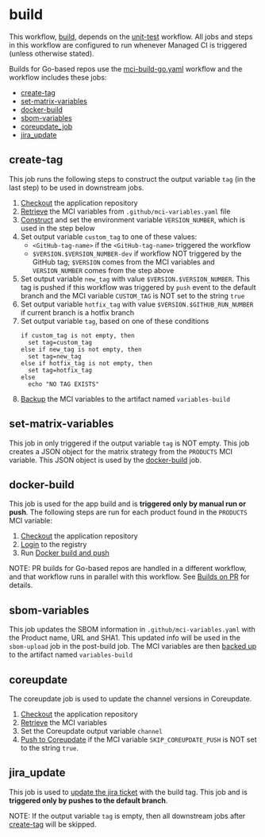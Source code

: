 # build
This workflow, [build](https://github.com/glcp/managed-ci-workflow/tree/v1.4.0/.github/workflows/mci-build.yaml),
depends on the [unit-test](../unit-test/README) workflow.
All jobs and steps in this workflow are configured to run whenever Managed CI is triggered
(unless otherwise stated).

Builds for Go-based repos use the [mci-build-go.yaml](https://github.com/glcp/managed-ci-workflow/tree/v1.4.0/.github/workflows/mci-build-go.yaml)
workflow and the workflow includes these jobs:

* [create-tag](#create-tag)
* [set-matrix-variables](#set-matrix-variables)
* [docker-build](#docker-build)
* [sbom-variables](#sbom-variables)
* [coreupdate_job](#coreupdate_job)
* [jira_update](#jira_update)


## create-tag
This job runs the following steps to construct the output variable `tag` (in the last step)
to be used in downstream jobs.
1. [Checkout](https://github.com/actions/checkout) the application repository
2. [Retrieve](https://github.com/glcp/mci-actions-variables-restore/tree/v2) the MCI variables
   from `.github/mci-variables.yaml` file
3. [Construct](https://github.com/glcp/mci-actions-version-number/tree/v1) and set the 
   environment variable `VERSION_NUMBER`, which is used in the step below
4. Set output variable `custom_tag` to one of these values:
   * `<GitHub-tag-name>` if the `<GitHub-tag-name>` triggered the workflow 
   * `$VERSION.$VERSION_NUMBER-dev` if workflow NOT triggered by the GitHub tag;
     `$VERSION` comes from the MCI variables and `VERSION_NUMBER` comes from the step above
5. Set output variable `new_tag` with value `$VERSION.$VERSION_NUMBER`.  This tag is pushed
   if this workflow was triggered by `push` event to the default branch and the MCI 
   variable `CUSTOM_TAG` is NOT set to the string `true`
6. Set output variable `hotfix_tag` with value `$VERSION.$GITHUB_RUN_NUMBER` if current branch
   is a hotfix branch
7. Set output variable `tag`, based on one of these conditions
   ```text
   if custom_tag is not empty, then
     set tag=custom_tag
   else if new_tag is not empty, then
     set tag=new_tag
   else if hotfix_tag is not empty, then 
     set tag=hotfix_tag
   else
     echo "NO TAG EXISTS"
   ```
7. [Backup](https://github.com/glcp/mci-actions-variables-backup/tree/v2) the MCI variables
   to the artifact named `variables-build`

## set-matrix-variables
This job in only triggered if the output variable `tag` is NOT empty.
This job creates a JSON object for the matrix strategy from the `PRODUCTS` MCI variable.
This JSON object is used by the [docker-build](#docker-build) job.

## docker-build
This job is used for the app build and is **triggered only by manual run or push**.
The following steps are run for each product found in  the `PRODUCTS` MCI variable:
1. [Checkout](https://github.com/actions/checkout) the application repository
2. [Login](https://github.com/glcp/mci-actions-registry-login/tree/v2) to the registry
3. Run [Docker build and push](https://github.com/glcp/mci-actions-docker-build-push-app/tree/v1.01)

NOTE: PR builds for Go-based repos are handled in a different workflow, and that
workflow runs in parallel with this workflow.
See [Builds on PR](../../../managed-ci-workflows/pr-build/index)
for details.

## sbom-variables
This job updates the SBOM information in `.github/mci-variables.yaml`
with the Product name, URL and SHA1.  This updated info will be used in 
the `sbom-upload` job in the post-build job.
The MCI variables are then [backed up](https://github.com/glcp/mci-actions-variables-backup/tree/v2)
to the artifact named `variables-build`

## coreupdate
The coreupdate job is used to update the channel versions in Coreupdate. 
1. [Checkout](https://github.com/actions/checkout) the application repository
2. [Retrieve](https://github.com/glcp/mci-actions-variables-restore/tree/v2) the MCI variables
3. Set the Coreupdate output variable `channel`
4. [Push to Coreupdate](https://github.com/glcp/mci-actions-coreupdate/tree/v1.0) if the
   MCI variable `SKIP_COREUPDATE_PUSH` is NOT set to the string `true`.

## jira_update
This job is used to [update the jira ticket](https://github.com/glcp/mci-actions-jira-update/tree/v1.0)
with the build tag.
This job and is **triggered only by pushes to the default branch**.


NOTE: If the output variable `tag` is empty, then all downstream jobs after 
[create-tag](#create-tag) will be skipped.

